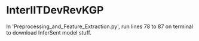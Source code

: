 # InterIITDevRevKGP

In 'Preprocessing_and_Feature_Extraction.py', run lines 78 to 87 on terminal to download InferSent model stuff.
